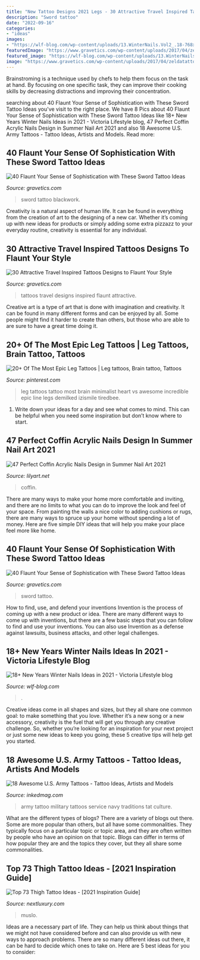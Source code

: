 ```yaml
---
title: "New Tattoo Designs 2021 Legs - 30 Attractive Travel Inspired Tattoos Designs To Flaunt Your Style"
description: "Sword tattoo"
date: "2022-09-16"
categories:
- "ideas"
images:
- "https://wlf-blog.com/wp-content/uploads/13.WinterNails.Vol2_.18-768x816.jpeg"
featuredImage: "https://www.gravetics.com/wp-content/uploads/2017/04/zeldatattoo-sword-swordtattoo.jpg"
featured_image: "https://wlf-blog.com/wp-content/uploads/13.WinterNails.Vol2_.18-768x816.jpeg"
image: "https://www.gravetics.com/wp-content/uploads/2017/04/zeldatattoo-sword-swordtattoo.jpg"
---
```



Brainstroming is a technique used by chefs to help them focus on the task at hand. By focusing on one specific task, they can improve their cooking skills by decreasing distractions and improving their concentration.

	

		
searching about 40 Flaunt Your Sense of Sophistication with These Sword Tattoo Ideas you've visit to the right place. We have 8 Pics about 40 Flaunt Your Sense of Sophistication with These Sword Tattoo Ideas like 18+ New Years Winter Nails Ideas in 2021 - Viсtoria Lifestyle blog, 47 Perfect Coffin Acrylic Nails Design in Summer Nail Art 2021 and also 18 Awesome U.S. Army Tattoos - Tattoo Ideas, Artists and Models. Read more:
		
    
## 40 Flaunt Your Sense Of Sophistication With These Sword Tattoo Ideas

<img loading=lazy src="https://www.gravetics.com/wp-content/uploads/2017/04/tattoo-tattooaprentice-blackwork-sword-swordtattoo-daga-blackworkers.jpg" onerror="this.onerror=null;this.src='https://tse4.mm.bing.net/th?id=OIP.zvUKkQaDk2hzg04fTuJ-CwHaHZ&amp;pid=15.1';" alt="40 Flaunt Your Sense of Sophistication with These Sword Tattoo Ideas">

_Source: gravetics.com_

>sword tattoo blackwork. 

	

Creativity is a natural aspect of human life. It can be found in everything from the creation of art to the designing of a new car. Whether it’s coming up with new ideas for products or simply adding some extra pizzazz to your everyday routine, creativity is essential for any individual.

    
## 30 Attractive Travel Inspired Tattoos Designs To Flaunt Your Style

<img loading=lazy src="https://www.gravetics.com/wp-content/uploads/2017/05/tattoos-tatuajes-piercing-world-traveltattoos.jpg" onerror="this.onerror=null;this.src='https://tse2.mm.bing.net/th?id=OIP.XlMyf9Jzx0SDMHTEn9TmNQHaHa&amp;pid=15.1';" alt="30 Attractive Travel Inspired Tattoos Designs to Flaunt Your Style">

_Source: gravetics.com_

>tattoos travel designs inspired flaunt attractive. 

	

Creative art is a type of art that is done with imagination and creativity. It can be found in many different forms and can be enjoyed by all. Some people might find it harder to create than others, but those who are able to are sure to have a great time doing it.

    
## 20+ Of The Most Epic Leg Tattoos | Leg Tattoos, Brain Tattoo, Tattoos

<img loading=lazy src="https://i.pinimg.com/736x/e6/5f/c7/e65fc732c10a1c7ce5be38891f09d12c.jpg" onerror="this.onerror=null;this.src='https://tse1.mm.bing.net/th?id=OIP.7GcSBMMBwnA7wPx8tBHH9wHaJN&amp;pid=15.1';" alt="20+ Of The Most Epic Leg Tattoos | Leg tattoos, Brain tattoo, Tattoos">

_Source: pinterest.com_

>leg tattoos tattoo most brain minimalist heart vs awesome incredible epic line legs demilked izismile tiredbee. 

	

1. Write down your ideas for a day and see what comes to mind. This can be helpful when you need some inspiration but don’t know where to start.

    
## 47 Perfect Coffin Acrylic Nails Design In Summer Nail Art 2021

<img loading=lazy src="https://lilyart.net/wp-content/uploads/2021/05/13-16-683x1024.jpg" onerror="this.onerror=null;this.src='https://tse4.mm.bing.net/th?id=OIP.Fw5UTai55rj2IiHOUa5deQHaLG&amp;pid=15.1';" alt="47 Perfect Coffin Acrylic Nails Design in Summer Nail Art 2021">

_Source: lilyart.net_

>coffin. 

	

There are many ways to make your home more comfortable and inviting, and there are no limits to what you can do to improve the look and feel of your space. From painting the walls a nice color to adding cushions or rugs, there are many ways to spruce up your home without spending a lot of money. Here are five simple DIY ideas that will help you make your place feel more like home.

    
## 40 Flaunt Your Sense Of Sophistication With These Sword Tattoo Ideas

<img loading=lazy src="https://www.gravetics.com/wp-content/uploads/2017/04/zeldatattoo-sword-swordtattoo.jpg" onerror="this.onerror=null;this.src='https://tse4.mm.bing.net/th?id=OIP.972Aybb1tLFLs2Yat43aNwHaHa&amp;pid=15.1';" alt="40 Flaunt Your Sense of Sophistication with These Sword Tattoo Ideas">

_Source: gravetics.com_

>sword tattoo. 

	

How to find, use, and defend your inventions
Invention is the process of coming up with a new product or idea. There are many different ways to come up with inventions, but there are a few basic steps that you can follow to find and use your inventions. You can also use Invention as a defense against lawsuits, business attacks, and other legal challenges.

    
## 18+ New Years Winter Nails Ideas In 2021 - Viсtoria Lifestyle Blog

<img loading=lazy src="https://wlf-blog.com/wp-content/uploads/13.WinterNails.Vol2_.18-768x816.jpeg" onerror="this.onerror=null;this.src='https://tse3.mm.bing.net/th?id=OIP.nhQxTk25YfKu4nD_eaO2xwHaH3&amp;pid=15.1';" alt="18+ New Years Winter Nails Ideas in 2021 - Viсtoria Lifestyle blog">

_Source: wlf-blog.com_

>. 

	

Creative ideas come in all shapes and sizes, but they all share one common goal: to make something that you love. Whether it’s a new song or a new accessory, creativity is the fuel that will get you through any creative challenge. So, whether you’re looking for an inspiration for your next project or just some new ideas to keep you going, these 5 creative tips will help get you started.

    
## 18 Awesome U.S. Army Tattoos - Tattoo Ideas, Artists And Models

<img loading=lazy src="https://www.inkedmag.com/.image/t_share/MTU5MDMyODcyNzU1MTQ0NDcy/army_tat_01_407x407.jpg" onerror="this.onerror=null;this.src='https://tse4.mm.bing.net/th?id=OIP.Hy9_XF4QszaR_cJq1jnmiwHaHa&amp;pid=15.1';" alt="18 Awesome U.S. Army Tattoos - Tattoo Ideas, Artists and Models">

_Source: inkedmag.com_

>army tattoo military tattoos service navy traditions tat culture. 

	

What are the different types of blogs?
There are a variety of blogs out there. Some are more popular than others, but all have some commonalities. They typically focus on a particular topic or topic area, and they are often written by people who have an opinion on that topic. Blogs can differ in terms of how popular they are and the topics they cover, but they all share some commonalities.

    
## Top 73 Thigh Tattoo Ideas - [2021 Inspiration Guide]

<img loading=lazy src="https://nextluxury.com/wp-content/uploads/cool-tribal-pattern-mens-thigh-sleeve-tattoo.jpg" onerror="this.onerror=null;this.src='https://tse1.mm.bing.net/th?id=OIP.q5qpcFZdNVioSRKX8X8vkAHaJ4&amp;pid=15.1';" alt="Top 73 Thigh Tattoo Ideas - [2021 Inspiration Guide]">

_Source: nextluxury.com_

>muslo. 

	

Ideas are a necessary part of life. They can help us think about things that we might not have considered before and can also provide us with new ways to approach problems. There are so many different ideas out there, it can be hard to decide which ones to take on. Here are 5 best ideas for you to consider: 

